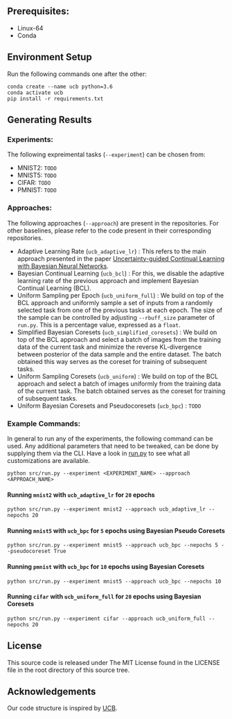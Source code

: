 ## Prerequisites:
- Linux-64
- Conda

## Environment Setup

Run the following commands one after the other:

```
conda create --name ucb python=3.6
conda activate ucb
pip install -r requirements.txt
```

## Generating Results

### Experiments:

The following expreimental tasks (`--experiment`) can be chosen from:
* MNIST2: `TODO`
* MNIST5: `TODO`
* CIFAR: `TODO`
* PMNIST: `TODO`

### Approaches:

The following approaches (`--approach`) are present in the repositories. For other baselines, please refer to the code present in their corresponding repositories. 

* Adaptive Learning Rate (`ucb_adaptive_lr`) : This refers to the main approach presented in the paper [Uncertainty-guided Continual Learning with Bayesian Neural Networks](https://arxiv.org/abs/1906.02425).
* Bayesian Continual Learning (`ucb_bcl`) : For this, we disable the adaptive learning rate of the previous approach and implement Bayesian Continual Learning (BCL).
* Uniform Sampling per Epoch (`ucb_uniform_full`) : We build on top of the BCL approach and uniformly sample a set of inputs from a randomly selected task from one of the previous tasks at each epoch. The size of the sample can be controlled by adjusting `--rbuff_size` parameter of `run.py`. This is a percentage value, expressed as a `float`.
* Simplified Bayesian Coresets (`ucb_simplified_coresets`) : We build on top of the BCL approach and select a batch of images from the training data of the current task and minimize the reverse KL-divergence between posterior of the data sample and the entire dataset. The batch obtained this way serves as the coreset for training of subsequent tasks.
* Uniform Sampling Coresets (`ucb_uniform`) : We build on top of the BCL approach and select a batch of images uniformly from the training data of the current task. The batch obtained serves as the coreset for training of subsequent tasks.
* Uniform Bayesian Coresets and Pseudocoresets (`ucb_bpc`) : `TODO`

### Example Commands:

In general to run any of the experiments, the following command can be used. Any additional parameters that need to be tweaked, can be done by supplying them via the CLI. Have a look in [run.py](src/run.py) to see what all customizations are available.

`python src/run.py --experiment <EXPERIMENT_NAME> --approach <APPROACH_NAME>`

#### Running `mnist2` with `ucb_adaptive_lr` for `20` epochs

`python src/run.py --experiment mnist2 --approach ucb_adaptive_lr --nepochs 20`

#### Running `mnist5` with `ucb_bpc` for `5` epochs using Bayesian Pseudo Coresets

`python src/run.py --experiment mnist5 --approach ucb_bpc --nepochs 5 --pseudocoreset True`

#### Running `pmnist` with `ucb_bpc` for `10` epochs using Bayesian  Coresets

`python src/run.py --experiment mnist5 --approach ucb_bpc --nepochs 10`

#### Running `cifar` with `ucb_uniform_full` for `20` epochs using Bayesian  Coresets

`python src/run.py --experiment cifar --approach ucb_uniform_full --nepochs 20`

## License
This source code is released under The MIT License found in the LICENSE file in the root directory of this source tree.

## Acknowledgements
Our code structure is inspired by [UCB](https://github.com/SaynaEbrahimi/UCB).